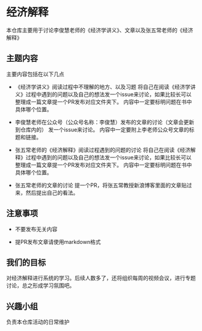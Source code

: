 # 经济解释
本仓库主要用于讨论李俊慧老师的《经济学讲义》、文章以及张五常老师的《经济解释》


## 主题内容
主要内容包括在以下几点
- 《经济学讲义》阅读过程中不理解的地方、以及习题
  将自己在阅读《经济学讲义》过程中遇到的问题以及自己的想法发一个issue来讨论，如果比较长可以整理成一篇文章提一个PR发布对应文件夹下。
  内容中一定要标明问题在书中具体哪个位置。

- 李俊慧老师在公众号（公众号名称：李俊慧）发布的文章的讨论（文章会更新到仓库内的）
  发一个issue来讨论。
  内容中一定要附上李老师公众号文章的标题和链接。
 
- 张五常老师的《经济解释》阅读过程遇到的问题的讨论
  将自己在阅读《经济解释》过程中遇到的问题以及自己的想法发一个issue来讨论，如果比较长可以整理成一篇文章提一个PR发布对应文件夹下。
  内容中一定要标明问题在书中具体哪个位置。

- 张五常老师的文章的讨论
  提一个PR，将张五常教授新浪博客里面的文章贴过来，然后提出自己的看法。

## 注意事项
- 不要发布无关内容

- 提PR发布文章请使用markdown格式

## 我们的目标
对经济解释进行系统的学习。后续人数多了，还将组织每周的视频会议，进行专题讨论，总之形成学习氛围吧。

## 兴趣小组
负责本仓库活动的日常维护

